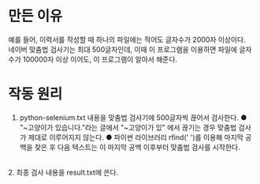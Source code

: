 # 만든 이유
예를 들어, 이력서를 작성할 때 하나의 파일에는 적어도 글자수가 2000자 이상이다. <br/>
네이버 맞춤법 검사기는 최대 500글자인데, 이때 이 프로그램을 이용하면 파일에 글자수가 100000자 이상 이어도, 이 프로그램이 알아서 해준다. <br/>

# 작동 원리
1. python-selenium.txt 내용을 맞춤법 검사기에 500글자씩 끊어서 검사한다.
    ● "~고양이가 있습니다."라는 글에서 "~고양이가 있" 에서 끊기는 경우 맞춤법 검사가 제대로 이루어지지 않는다.
    ● 파이썬 라이브러리 rfind(' ')를 이용해 마지막 공백을 찾은 후 다음 텍스트는 이 마지막 공백 이후부터 맞춤법 검사를 시작한다.
<br/>
2. 최종 검사 내용을 result.txt에 쓴다.
